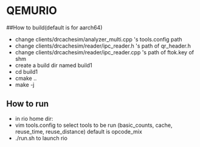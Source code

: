 # QEMURIO

##How to build(default is for aarch64)
- change clients/drcachesim/analyzer_multi.cpp 's tools.config path 
- change clients/drcachesim/reader/ipc_reader.h 's path of qr_header.h 
- change clients/drcachesim/reader/ipc_reader.cpp 's path of ftok.key of shm 
- create a build dir named build1 
- cd build1
- cmake ..
- make -j

## How to run 
- in rio home dir:
- vim tools.config to select tools to be run (basic_counts, cache, reuse_time, reuse_distance) default is opcode_mix
- ./run.sh to launch rio 
